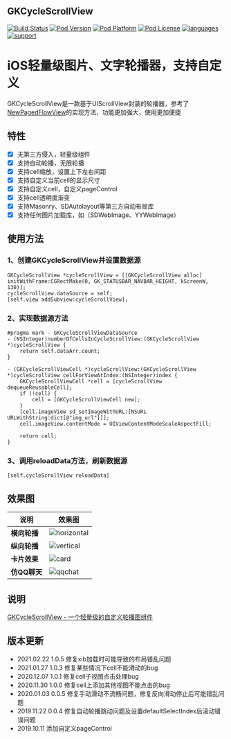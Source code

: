 ## GKCycleScrollView

[![Build Status](http://img.shields.io/travis/QuintGao/GKCycleScrollView/master.svg?style=flat)](https://travis-ci.org/QuintGao/GKCycleScrollView)
[![Pod Version](http://img.shields.io/cocoapods/v/GKCycleScrollView.svg?style=flat)](https://cocoapods.org/pods/GKCycleScrollView)
[![Pod Platform](http://img.shields.io/cocoapods/p/GKCycleScrollView.svg?style=flat)](https://cocoadocs.org/docsets/GKCycleScrollView/)
[![Pod License](http://img.shields.io/cocoapods/l/GKCycleScrollView.svg?style=flat)](https://www.apache.org/licenses/LICENSE-2.0.html)
[![languages](https://img.shields.io/badge/language-objective--c-blue.svg)](#) 
[![support](https://img.shields.io/badge/support-ios%208%2B-orange.svg)](#) 

iOS轻量级图片、文字轮播器，支持自定义
===========
GKCycleScrollView是一款基于UIScrollView封装的轮播器，参考了[NewPagedFlowView](https://github.com/PageGuo/NewPagedFlowView)的实现方法，功能更加强大，使用更加便捷

## 特性
- [x] 无第三方侵入，轻量级组件
- [x] 支持自动轮播，无限轮播
- [x] 支持cell缩放，设置上下左右间距
- [x] 支持自定义当前cell的显示尺寸
- [x] 支持自定义cell，自定义pageControl
- [x] 支持cell透明度渐变
- [x] 支持Masonry、SDAutolayout等第三方自动布局库
- [x] 支持任何图片加载库，如（SDWebImage、YYWebImage）

## 使用方法
### 1、创建GKCycleScrollView并设置数据源
```
GKCycleScrollView *cycleScrollView = [[GKCycleScrollView alloc] initWithFrame:CGRectMake(0, GK_STATUSBAR_NAVBAR_HEIGHT, kScreenW, 130)];
cycleScrollView.dataSource = self;
[self.view addSubview:cycleScrollView];
```
### 2、实现数据源方法
```
#pragma mark - GKCycleScrollViewDataSource
- (NSInteger)numberOfCellsInCycleScrollView:(GKCycleScrollView *)cycleScrollView {
    return self.dataArr.count;
}

- (GKCycleScrollViewCell *)cycleScrollView:(GKCycleScrollView *)cycleScrollView cellForViewAtIndex:(NSInteger)index {
    GKCycleScrollViewCell *cell = [cycleScrollView dequeueReusableCell];
    if (!cell) {
        cell = [GKCycleScrollViewCell new];
    }
    [cell.imageView sd_setImageWithURL:[NSURL URLWithString:dict[@"img_url"]]];
    cell.imageView.contentMode = UIViewContentModeScaleAspectFill;

    return cell;
}
```
### 3、调用reloadData方法，刷新数据源
```
[self.cycleScrollView reloadData]
```

## 效果图

| 说明 | 效果图 |
|-------|-------|
| **横向轮播** | ![horizontal](https://github.com/QuintGao/GKExampleImages/blob/master/GKCycleScrollView/demo_horizontal.gif) |
| **纵向轮播** | ![vertical](https://github.com/QuintGao/GKExampleImages/blob/master/GKCycleScrollView/demo_vertical.gif) |
| **卡片效果** | ![card](https://github.com/QuintGao/GKExampleImages/blob/master/GKCycleScrollView/demo_card.gif) |
| **仿QQ聊天** | ![qqchat](https://github.com/QuintGao/GKExampleImages/blob/master/GKCycleScrollView/demo_qqchat.gif)|

## 说明
[GKCycleScrollView - 一个轻量级的自定义轮播图组件](https://www.jianshu.com/p/950ca713e6a9)

## 版本更新

* 2021.02.22 1.0.5 修复xib加载时可能导致的布局错乱问题
* 2021.01.27 1.0.3 修复某些情况下cell不能滑动的bug
* 2020.12.07 1.0.1 修复cell子视图点击处理bug
* 2020.11.30 1.0.0 修复cell上添加其他视图不能点击的bug 
* 2020.01.03 0.0.5 修复手动滑动不流畅问题，修复反向滑动停止后可能错乱问题 
* 2019.11.22 0.0.4 修复自动轮播跳动问题及设置defaultSelectIndex后滚动错误问题 
* 2019.10.11 添加自定义pageControl 
